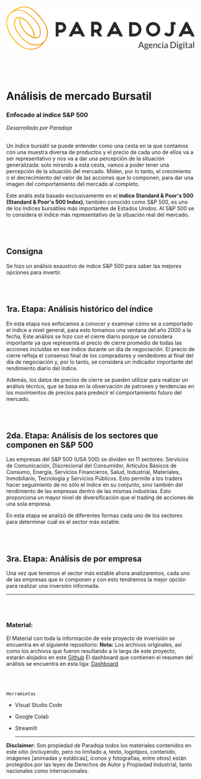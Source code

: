 ![Paradoja](paradoja-2.png)


</br>
</br>
</br>

# Análisis de mercado Bursatil
### Enfocado al índice S&P 500
*Desarrollado por Paradoja*

</br>
Un índice bursátil se puede entender como una cesta en la que contamos con una muestra diversa de productos y el precio de cada uno de ellos va a ser representativo y nos va a dar una percepción de la situación generalizada: solo mirando a esta cesta, vamos a poder tener una percepción de la situación del mercado. Miden, por lo tanto, el crecimiento o el decrecimiento del valor de las acciones que lo componen, para dar una imagen del comportamiento del mercado al completo.

Este anális está basado exclusivamente en el **índice Standard & Poor's 500 (Standard & Poor's 500 Index)**, también conocido como S&P 500, es uno de los índices bursátiles más importantes de Estados Unidos. Al S&P 500 se lo considera el índice más representativo de la situación real del mercado.

</br>
</br>

## Consigna
Se hizo un análisis exaustivo de índice S&P 500 para saber las mejores opciones para invertir.

</br>
</br>

## 1ra. Etapa: Análisis histórico del índice
En esta etapa nos enfocamos a conocer y examinar cómo se a comportado el índice a nivel general, para esto tomamos una ventana del año 2000 a la fecha, Este análisis se hizo con el cierre diario porque se considera importante ya que representa el precio de cierre promedio de todas las acciones incluidas en ese índice durante un día de negociación. El precio de cierre refleja el consenso final de los compradores y vendedores al final del día de negociación y, por lo tanto, se considera un indicador importante del rendimiento diario del índice.

Además, los datos de precios de cierre se pueden utilizar para realizar un análisis técnico, que se basa en la observación de patrones y tendencias en los movimientos de precios para predecir el comportamiento futuro del mercado.

</br>
</br>

## 2da. Etapa: Análisis de los sectores que componen en S&P 500
Las empresas del S&P 500 (USA 500) se dividen en 11 sectores: Servicios de Comunicación, Discrecional del Consumidor, Artículos Básicos de Consumo, Energía, Servicios Financieros, Salud, Industrial, Materiales, Inmobiliario, Tecnología y Servicios Públicos. Esto permite a los traders hacer seguimiento de no sólo el índice en su conjunto, sino también del rendimiento de las empresas dentro de las mismas industrias. Esto proporciona un mayor nivel de diversificación que el trading de acciones de una sola empresa.

En esta etapa se analizó de diferentes formas cada uno de los sectores para determinar cuál es el sector más estable.

</br>
</br>

## 3ra. Etapa: Análisis de por empresa
Una vez que tenemos el sector más estable ahora analizaremos, cada uno de las empresas que lo componen y con esto tendremos la mejor opción para realizar una inversión informada.

<hr> 
</br>
</br>

### Material:
El Material con toda la información de este proyecto de inverisión se encuentra en el siguiente repositorio:
**Nota:** Los archivos originales, así como los archivos que fueron resultando a lo largo de este proyecto, estarán alojados en este [Github](********************)
El dashboard que contienen el resumen del análisis se encuentra en esta liga: [Dashboard](*****************)

</br>
</br>

`Herramietas`
- Visual Studio Code
- Google Colab
- Streamlit

  <hr> 
**Disclaimer:** Son propiedad de Paradoja todos los materiales contenidos en este sitio (incluyendo, pero no limitado a, texto, logotipos, contenido, imágenes [animadas y estáticas], íconos y fotografías, entre otros) están protegidos por las leyes de Derechos de Autor y Propiedad Industrial, tanto nacionales como internacionales.